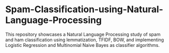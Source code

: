 # Spam-Classification-using-Natural-Language-Processing
This repository showcases a Natural Language Processing study of spam and ham classification using lemmatization, TFIDF, BOW, and implementing Logistic Regression and Multinomial Naive Bayes as classifier algorithms.
